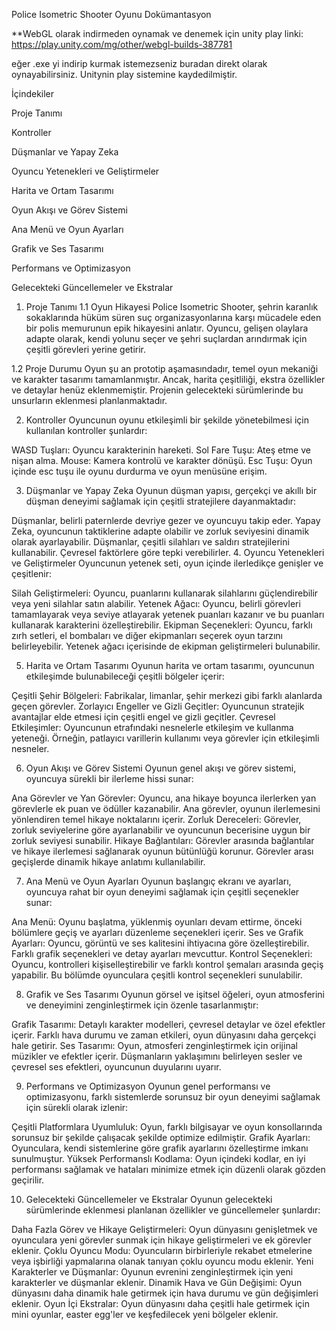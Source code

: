Police Isometric Shooter Oyunu Dokümantasyon

**WebGL olarak indirmeden oynamak ve denemek için unity play linki: https://play.unity.com/mg/other/webgl-builds-387781

eğer .exe yi indirip kurmak istemezseniz buradan direkt olarak oynayabilirsiniz. Unitynin play sistemine kaydedilmiştir.

İçindekiler

Proje Tanımı

Kontroller

Düşmanlar ve Yapay Zeka

Oyuncu Yetenekleri ve Geliştirmeler

Harita ve Ortam Tasarımı

Oyun Akışı ve Görev Sistemi

Ana Menü ve Oyun Ayarları

Grafik ve Ses Tasarımı

Performans ve Optimizasyon

Gelecekteki Güncellemeler ve Ekstralar

1. Proje Tanımı
1.1 Oyun Hikayesi
Police Isometric Shooter, şehrin karanlık sokaklarında hüküm süren suç organizasyonlarına karşı mücadele eden bir polis memurunun epik hikayesini anlatır. Oyuncu, gelişen olaylara adapte olarak, kendi yolunu seçer ve şehri suçlardan arındırmak için çeşitli görevleri yerine getirir.

1.2 Proje Durumu
Oyun şu an prototip aşamasındadır, temel oyun mekaniği ve karakter tasarımı tamamlanmıştır. Ancak, harita çeşitliliği, ekstra özellikler ve detaylar henüz eklenmemiştir. Projenin gelecekteki sürümlerinde bu unsurların eklenmesi planlanmaktadır.

2. Kontroller
Oyuncunun oyunu etkileşimli bir şekilde yönetebilmesi için kullanılan kontroller şunlardır:

WASD Tuşları: Oyuncu karakterinin hareketi.
Sol Fare Tuşu: Ateş etme ve nişan alma.
Mouse: Kamera kontrolü ve karakter dönüşü.
Esc Tuşu: Oyun içinde esc tuşu ile oyunu durdurma ve oyun menüsüne erişim.

3. Düşmanlar ve Yapay Zeka
Oyunun düşman yapısı, gerçekçi ve akıllı bir düşman deneyimi sağlamak için çeşitli stratejilere dayanmaktadır:

Düşmanlar, belirli paternlerde devriye gezer ve oyuncuyu takip eder.
Yapay Zeka, oyuncunun taktiklerine adapte olabilir ve zorluk seviyesini dinamik olarak ayarlayabilir.
Düşmanlar, çeşitli silahları ve saldırı stratejilerini kullanabilir. Çevresel faktörlere göre tepki verebilirler.
4. Oyuncu Yetenekleri ve Geliştirmeler
Oyuncunun yetenek seti, oyun içinde ilerledikçe genişler ve çeşitlenir:

Silah Geliştirmeleri: Oyuncu, puanlarını kullanarak silahlarını güçlendirebilir veya yeni silahlar satın alabilir.
Yetenek Ağacı: Oyuncu, belirli görevleri tamamlayarak veya seviye atlayarak yetenek puanları kazanır ve bu puanları kullanarak karakterini özelleştirebilir.
Ekipman Seçenekleri: Oyuncu, farklı zırh setleri, el bombaları ve diğer ekipmanları seçerek oyun tarzını belirleyebilir. Yetenek ağacı içerisinde de ekipman geliştirmeleri bulunabilir.

5. Harita ve Ortam Tasarımı
Oyunun harita ve ortam tasarımı, oyuncunun etkileşimde bulunabileceği çeşitli bölgeler içerir:

Çeşitli Şehir Bölgeleri: Fabrikalar, limanlar, şehir merkezi gibi farklı alanlarda geçen görevler.
Zorlayıcı Engeller ve Gizli Geçitler: Oyuncunun stratejik avantajlar elde etmesi için çeşitli engel ve gizli geçitler.
Çevresel Etkileşimler: Oyuncunun etrafındaki nesnelerle etkileşim ve kullanma yeteneği. Örneğin, patlayıcı varillerin kullanımı veya görevler için etkileşimli nesneler.

6. Oyun Akışı ve Görev Sistemi
Oyunun genel akışı ve görev sistemi, oyuncuya sürekli bir ilerleme hissi sunar:

Ana Görevler ve Yan Görevler: Oyuncu, ana hikaye boyunca ilerlerken yan görevlerle ek puan ve ödüller kazanabilir. Ana görevler, oyunun ilerlemesini yönlendiren temel hikaye noktalarını içerir.
Zorluk Dereceleri: Görevler, zorluk seviyelerine göre ayarlanabilir ve oyuncunun becerisine uygun bir zorluk seviyesi sunabilir.
Hikaye Bağlantıları: Görevler arasında bağlantılar ve hikaye ilerlemesi sağlanarak oyunun bütünlüğü korunur. Görevler arası geçişlerde dinamik hikaye anlatımı kullanılabilir.

7. Ana Menü ve Oyun Ayarları
Oyunun başlangıç ekranı ve ayarları, oyuncuya rahat bir oyun deneyimi sağlamak için çeşitli seçenekler sunar:

Ana Menü: Oyunu başlatma, yüklenmiş oyunları devam ettirme, önceki bölümlere geçiş ve ayarları düzenleme seçenekleri içerir.
Ses ve Grafik Ayarları: Oyuncu, görüntü ve ses kalitesini ihtiyacına göre özelleştirebilir. Farklı grafik seçenekleri ve detay ayarları mevcuttur.
Kontrol Seçenekleri: Oyuncu, kontrolleri kişiselleştirebilir ve farklı kontrol şemaları arasında geçiş yapabilir. Bu bölümde oyunculara çeşitli kontrol seçenekleri sunulabilir.

8. Grafik ve Ses Tasarımı
Oyunun görsel ve işitsel öğeleri, oyun atmosferini ve deneyimini zenginleştirmek için özenle tasarlanmıştır:

Grafik Tasarımı: Detaylı karakter modelleri, çevresel detaylar ve özel efektler içerir. Farklı hava durumu ve zaman etkileri, oyun dünyasını daha gerçekçi hale getirir.
Ses Tasarımı: Oyun, atmosferi zenginleştirmek için orijinal müzikler ve efektler içerir. Düşmanların yaklaşımını belirleyen sesler ve çevresel ses efektleri, oyuncunun duyularını uyarır.

9. Performans ve Optimizasyon
Oyunun genel performansı ve optimizasyonu, farklı sistemlerde sorunsuz bir oyun deneyimi sağlamak için sürekli olarak izlenir:

Çeşitli Platformlara Uyumluluk: Oyun, farklı bilgisayar ve oyun konsollarında sorunsuz bir şekilde çalışacak şekilde optimize edilmiştir.
Grafik Ayarları: Oyunculara, kendi sistemlerine göre grafik ayarlarını özelleştirme imkanı sunulmuştur.
Yüksek Performanslı Kodlama: Oyun içindeki kodlar, en iyi performansı sağlamak ve hataları minimize etmek için düzenli olarak gözden geçirilir.

10. Gelecekteki Güncellemeler ve Ekstralar
Oyunun gelecekteki sürümlerinde eklenmesi planlanan özellikler ve güncellemeler şunlardır:

Daha Fazla Görev ve Hikaye Geliştirmeleri: Oyun dünyasını genişletmek ve oyunculara yeni görevler sunmak için hikaye geliştirmeleri ve ek görevler eklenir.
Çoklu Oyuncu Modu: Oyuncuların birbirleriyle rekabet etmelerine veya işbirliği yapmalarına olanak tanıyan çoklu oyuncu modu eklenir.
Yeni Karakterler ve Düşmanlar: Oyunun evrenini zenginleştirmek için yeni karakterler ve düşmanlar eklenir.
Dinamik Hava ve Gün Değişimi: Oyun dünyasını daha dinamik hale getirmek için hava durumu ve gün değişimleri eklenir.
Oyun İçi Ekstralar: Oyun dünyasını daha çeşitli hale getirmek için mini oyunlar, easter egg'ler ve keşfedilecek yeni bölgeler eklenir.
